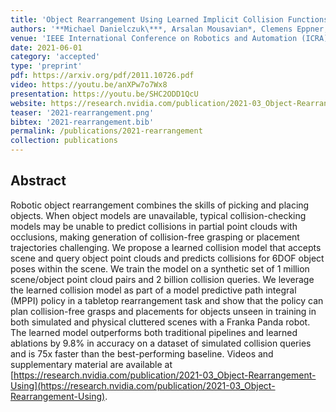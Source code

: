 ```yaml
---
title: 'Object Rearrangement Using Learned Implicit Collision Functions'
authors: '**Michael Danielczuk\***, Arsalan Mousavian*, Clemens Eppner, Dieter Fox'
venue: 'IEEE International Conference on Robotics and Automation (ICRA)'
date: 2021-06-01
category: 'accepted'
type: 'preprint'
pdf: https://arxiv.org/pdf/2011.10726.pdf
video: https://youtu.be/anXPw7o7Wx8
presentation: https://youtu.be/SHC2ODD1QcU
website: https://research.nvidia.com/publication/2021-03_Object-Rearrangement-Using
teaser: '2021-rearrangement.png'
bibtex: '2021-rearrangement.bib'
permalink: /publications/2021-rearrangement
collection: publications
---
```


Abstract
-------
Robotic object rearrangement combines the skills of picking and placing objects. When object models are unavailable, typical collision-checking models may be unable to predict collisions in partial point clouds with occlusions, making generation of collision-free grasping or placement trajectories challenging. We propose a learned collision model that accepts scene and query object point clouds and predicts collisions for 6DOF object poses within the scene. We train the model on a synthetic set of 1 million scene/object point cloud pairs and 2 billion collision queries. We leverage the learned collision model as part of a model predictive path integral (MPPI) policy in a tabletop rearrangement task and show that the policy can plan collision-free grasps and placements for objects unseen in training in both simulated and physical cluttered scenes with a Franka Panda robot. The learned model outperforms both traditional pipelines and learned ablations by 9.8% in accuracy on a dataset of simulated collision queries and is 75x faster than the best-performing baseline. Videos and supplementary material are available at [https://research.nvidia.com/publication/2021-03_Object-Rearrangement-Using](https://research.nvidia.com/publication/2021-03_Object-Rearrangement-Using).
